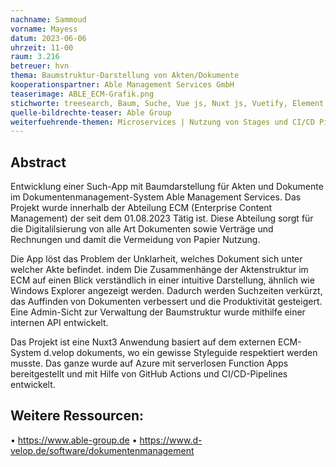 ```yaml
---
nachname: Sammoud
vorname: Mayess
datum: 2023-06-06
uhrzeit: 11-00
raum: 3.216
betreuer: hvn
thema: Baumstruktur-Darstellung von Akten/Dokumente
kooperationspartner: Able Management Services GmbH
teaserimage: ABLE_ECM-Grafik.png
stichworte: treesearch, Baum, Suche, Vue js, Nuxt js, Vuetify, Element plus, Able Group, Web-Apps
quelle-bildrechte-teaser: Able Group
weiterfuehrende-themen: Microservices | Nutzung von Stages und CI/CD Pipelines | Azure
---
```


## Abstract

Entwicklung einer Such-App mit Baumdarstellung für Akten und Dokumente im Dokumentenmanagement-System Able Management Services. Das Projekt wurde innerhalb der Abteilung ECM (Enterprise Content Management) der seit dem 01.08.2023 Tätig ist. Diese Abteilung sorgt für die Digitalilsierung von alle Art Dokumenten sowie Verträge und Rechnungen und damit die Vermeidung von Papier Nutzung.

 Die App löst das Problem der Unklarheit, welches Dokument sich unter welcher Akte befindet. indem Die Zusammenhänge der Aktenstruktur im ECM auf einen Blick verständlich in einer intuitive Darstellung, ähnlich wie Windows Explorer angezeigt werden.  Dadurch werden Suchzeiten verkürzt, das Auffinden von Dokumenten verbessert und die Produktivität gesteigert. Eine Admin-Sicht zur Verwaltung der Baumstruktur wurde mithilfe einer internen API entwickelt. 
 
 Das Projekt ist eine Nuxt3 Anwendung basiert auf dem externen ECM-System d.velop dokuments, wo ein gewisse Styleguide respektiert werden musste. Das ganze wurde auf Azure mit serverlosen Function Apps bereitgestellt und mit Hilfe von GitHub Actions und CI/CD-Pipelines entwickelt.

 ## Weitere Ressourcen:
•	https://www.able-group.de
•	https://www.d-velop.de/software/dokumentenmanagement


